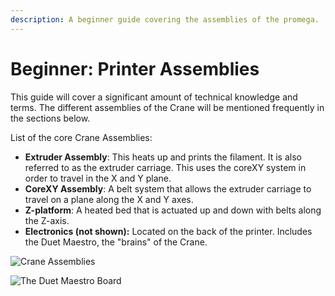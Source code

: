 ```yaml
---
description: A beginner guide covering the assemblies of the promega.
---
```


# Beginner: Printer Assemblies

This guide will cover a significant amount of technical knowledge and terms. The different assemblies of the Crane will be mentioned frequently in the sections below.

List of the core Crane Assemblies:

* **Extruder Assembly**: This heats up and prints the filament. It is also referred to as the extruder carriage. This uses the coreXY system in order to travel in the X and Y plane.
* **CoreXY Assembly**: A belt system that allows the extruder carriage to travel on a plane along the X and Y axes.
* **Z-platform**: A heated bed that is actuated up and down with belts along the Z-axis.
* **Electronics \(not shown\):** Located on the back of the printer. Includes the Duet Maestro, the "brains" of the Crane.

![Crane Assemblies](../.gitbook/assets/vopgfun48dwpqitf-differentpromegaassemblies.jpg)

![The Duet Maestro Board](../.gitbook/assets/duetboard.jpeg)

